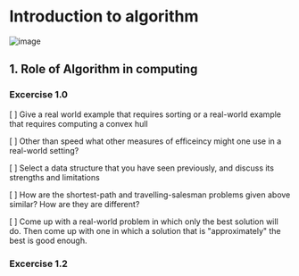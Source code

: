 # Introduction to algorithm

![image](https://user-images.githubusercontent.com/106484590/208104026-66ef18e9-e5fb-4f24-b39a-ec6532c242ca.png)


## 1. Role of Algorithm in computing 

### Excercise 1.0 

[ ] Give a real world example  that requires sorting or a real-world example that requires computing a convex hull

[ ]  Other than speed  what other measures of efficeincy might  one use in a real-world setting? 

[ ]  Select a data structure  that you have seen previously, and discuss its strengths and limitations 

[ ] How are the shortest-path  and travelling-salesman problems given above similar? How are they are different? 

[ ] Come up with a real-world problem  in which only the best solution will do. Then come up with one in which  a solution that is "approximately" the best is good enough. 

### Excercise 1.2 





